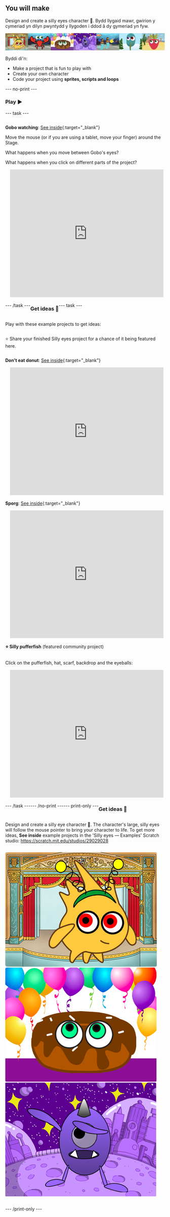 ## You will make

Design and create a silly eyes character 👀. Bydd llygaid mawr, gwirion y cymeriad yn dilyn pwyntydd y llygoden i ddod â dy gymeriad yn fyw.

![Examples of projects.](images/showcase-line.png)

Byddi di'n:

+ Make a project that is fun to play with
+ Create your own character
+ Code your project using **sprites, scripts and loops**

--- no-print ---

### Play ▶️

--- task ---

<div style="display: flex; flex-wrap: wrap">
<div style="flex-basis: 175px; flex-grow: 1">  

**Gobo watching**: [See inside](https://scratch.mit.edu/projects/495141114/editor){:target="_blank"}

Move the mouse (or if you are using a tablet, move your finger) around the Stage. 

What happens when you move between Gobo's eyes? 
  
What happens when you click on different parts of the project?
</div>
<div>

<div class="scratch-preview" style="margin-left: 15px;">
  <iframe allowtransparency="true" width="485" height="402" src="https://scratch.mit.edu/projects/embed/495141114/?autostart=false" frameborder="0"></iframe>
</div>

</div>

--- /task ---

### Get ideas 💭

--- task ---

Play with these example projects to get ideas:

⭐ Share your finished Silly eyes project for a chance of it being featured here.

**Don't eat donut**: [See inside](https://scratch.mit.edu/projects/495865093/editor){:target="_blank"}
<div class="scratch-preview" style="margin-left: 15px;">
  <iframe allowtransparency="true" width="485" height="402" src="https://scratch.mit.edu/projects/embed/495865093/?autostart=false" frameborder="0"></iframe>
</div>

**Sporg**: [See inside](https://scratch.mit.edu/projects/495865892/editor){:target="_blank"}
<div class="scratch-preview" style="margin-left: 15px;">
  <iframe allowtransparency="true" width="485" height="402" src="https://scratch.mit.edu/projects/embed/495865892/?autostart=false" frameborder="0"></iframe>
</div>

**⭐ Silly pufferfish** (featured community project)

Click on the pufferfish, hat, scarf, backdrop and the eyeballs:

<div class="scratch-preview" style="margin-left: 15px;">
  <iframe allowtransparency="true" width="485" height="402" src="https://scratch.mit.edu/projects/embed/772759744/?autostart=false" frameborder="0"></iframe>
</div>

--- /task ---

--- /no-print ---

--- print-only ---

### Get ideas 💭

Design and create a silly eye character 👀. The character's large, silly eyes will follow the mouse pointer to bring your character to life. To get more ideas, **See inside** example projects in the 'Silly eyes — Examples' Scratch studio: https://scratch.mit.edu/studios/29029028

![The 'Gobo watching' project.](images/gobo-watching.png) ![The 'Don't eat donut' project.](images/dont-eat-donut.png) ![The 'Sporg' project.](images/sporg.png)

--- /print-only ---

 
